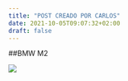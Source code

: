 ```yaml
---
title: "POST CREADO POR CARLOS"
date: 2021-10-05T09:07:32+02:00
draft: false
---
```


##BMW M2

![](https://cdn.autobild.es/sites/navi.axelspringer.es/public/styles/1200/public/media/image/2017/11/prueba-bmw-m2.jpg)
